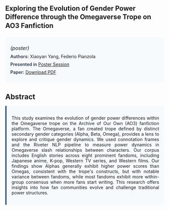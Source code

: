 
<style>    
    h2 {
        margin-top: 0;
        margin-bottom: 1.5rem;
        line-height: 1.3;
    }
    
    h3 {
        margin-top: 2rem;
        margin-bottom: 1rem;
        font-size: 1.4rem;
        font-weight:bold;
    }
    
    .metadata {
        background-color: #f7fafc;
        padding: 1rem;
        border-radius: 6px;
        margin-bottom: 2rem;
    }
    
    .metadata p {
        margin: 0.5rem 0;
    }
    
    .abstract {
        text-align: justify;
        padding: 1rem;
        background-color: #f7fafc;
        border-left: 4px solid #2c5282;
        border-radius: 0 6px 6px 0;
    }
    
    strong {
        color: #2d3748;
        font-weight: 600;
    }
</style>
<main role="main">
<h2>Exploring the Evolution of Gender Power Difference through the Omegaverse Trope on AO3 Fanfiction</h2>

<section class="metadata">
<p style='font-size:1rem'><i>(poster)</i></p>
<p><strong>Authors:</strong> Xiaoyan Yang, Federio Pianzola</p>
<p><strong>Presented in</strong> <a href='/programme/#postersession'>Poster Session</a></p>
<p><strong>Paper:</strong> <a href="https://ceur-ws.org/Vol-3558/paper27.pdf">Download PDF</a></p>
</section>

<section>
<h3>Abstract</h3>
<div class="abstract">
<p>This study examines the evolution of gender power differences within the Omegaverse trope on the Archive of Our Own (AO3) fanfiction platform. The Omegaverse, a fan created trope defined by distinct secondary gender categories (Alpha, Beta, Omega), provides a lens to explore and critique gender dynamics. We used connotation frames and the Riveter NLP pipeline to measure power dynamics in Omegaverse slash relationships between characters. Our corpus includes English stories across eight prominent fandoms, including Japanese anime, K-pop, Western TV series, and Western films. Our findings show Alphas generally exhibit higher power scores than Omegas, consistent with the trope's constructs, but with notable variance between fandoms, while most fandoms exhibit more within-group consensus when more fans start writing. This research offers insights into how fan communities evolve and challenge traditional power structures.</p>
</div>
</section>
</main>